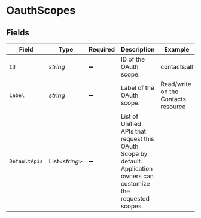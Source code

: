 # OauthScopes


## Fields

| Field                                                                                                                 | Type                                                                                                                  | Required                                                                                                              | Description                                                                                                           | Example                                                                                                               |
| --------------------------------------------------------------------------------------------------------------------- | --------------------------------------------------------------------------------------------------------------------- | --------------------------------------------------------------------------------------------------------------------- | --------------------------------------------------------------------------------------------------------------------- | --------------------------------------------------------------------------------------------------------------------- |
| `Id`                                                                                                                  | *string*                                                                                                              | :heavy_minus_sign:                                                                                                    | ID of the OAuth scope.                                                                                                | contacts:all                                                                                                          |
| `Label`                                                                                                               | *string*                                                                                                              | :heavy_minus_sign:                                                                                                    | Label of the OAuth scope.                                                                                             | Read/write on the Contacts resource                                                                                   |
| `DefaultApis`                                                                                                         | List<*string*>                                                                                                        | :heavy_minus_sign:                                                                                                    | List of Unified APIs that request this OAuth Scope by default. Application owners can customize the requested scopes. |                                                                                                                       |